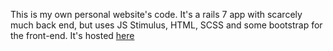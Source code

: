 This is my own personal website's code. It's a rails 7 app with scarcely much back end, but uses JS Stimulus, HTML, SCSS and some bootstrap for the front-end. It's hosted <a href="">here </a>
